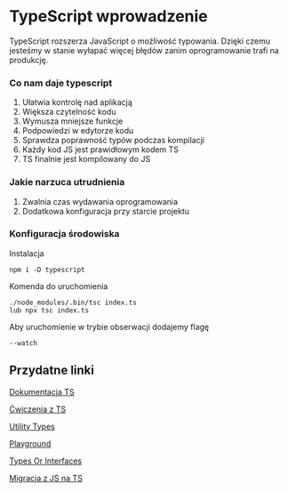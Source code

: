 # TypeScript wprowadzenie
TypeScript rozszerza JavaScript o możliwość typowania. Dzięki czemu jesteśmy w stanie wyłapać więcej błędów zanim oprogramowanie trafi na produkcję.

### Co nam daje typescript
1. Ułatwia kontrolę nad aplikacją
1. Większa czytelność kodu
1. Wymusza mniejsze funkcje
1. Podpowiedzi w edytorze kodu
1. Sprawdza poprawność typów podczas kompilacji
1. Każdy kod JS jest prawidłowym kodem TS
1. TS finalnie jest kompilowany do JS

### Jakie narzuca utrudnienia
1. Zwalnia czas wydawania oprogramowania
1. Dodatkowa konfiguracja przy starcie projektu

### Konfiguracja środowiska
Instalacja
```
npm i -D typescript
```

Komenda do uruchomienia
```
./node_modules/.bin/tsc index.ts
lub npx tsc index.ts
```

Aby uruchomienie w trybie obserwacji dodajemy flagę
```
--watch
```

## Przydatne linki
[Dokumentacja TS](https://www.typescriptlang.org/docs/)

[Ćwiczenia z TS](https://typescript-exercises.github.io/)

[Utility Types](https://www.typescriptlang.org/docs/handbook/utility-types.html)

[Playground](https://www.typescriptlang.org/play)

[Types Or Interfaces](https://github.com/typescript-cheatsheets/react#types-or-interfaces)

[Migracja z JS na TS](https://medium.com/opensanca/migrating-from-js-to-ts-cra-b5f679086c5a)